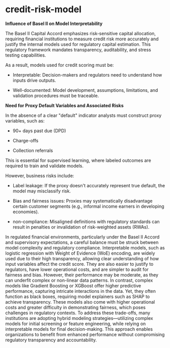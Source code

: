 # credit-risk-model
**Influence of Basel II on Model Interpretability**  

The Basel II Capital Accord emphasizes risk-sensitive capital allocation, requiring financial institutions to measure credit risk more accurately and justify the internal models used for regulatory capital estimation. This regulatory framework mandates transparency, auditability, and stress testing capabilities.

As a result, models used for credit scoring must be:

- Interpretable: Decision-makers and regulators need to understand how inputs drive outputs.

- Well-documented: Model development, assumptions, limitations, and validation procedures must be traceable.

**Need for Proxy Default Variables and Associated Risks**  

In the absence of a clear "default" indicator analysts must construct proxy variables, such as:

* 90+ days past due (DPD)

* Charge-offs

* Collection referrals

This is essential for supervised learning, where labeled outcomes are required to train and validate models.

However, business risks include:

* Label leakage: If the proxy doesn't accurately represent true default, the model may misclassify risk.

* Bias and fairness issues: Proxies may systematically disadvantage certain customer segments (e.g., informal income earners in developing economies).

 * non-compliance: Misaligned definitions with regulatory standards can result in penalties or invalidation of risk-weighted assets (RWAs).

In regulated financial environments, particularly under the Basel II Accord and supervisory expectations, a careful balance must be struck between model complexity and regulatory compliance. Interpretable models, such as logistic regression with Weight of Evidence (WoE) encoding, are widely used due to their high transparency, allowing clear understanding of how input variables affect the credit score. They are also easier to justify to regulators, have lower operational costs, and are simpler to audit for fairness and bias. However, their performance may be moderate, as they can underfit complex or non-linear data patterns. In contrast, complex models like Gradient Boosting or XGBoost offer higher predictive performance, capturing intricate interactions in the data. Yet, they often function as black boxes, requiring model explainers such as SHAP to achieve transparency. These models also come with higher operational costs and greater difficulty in demonstrating fairness, which poses challenges in regulatory contexts. To address these trade-offs, many institutions are adopting hybrid modeling strategies—utilizing complex models for initial screening or feature engineering, while relying on interpretable models for final decision-making. This approach enables organizations to benefit from enhanced performance without compromising regulatory transparency and accountability.







